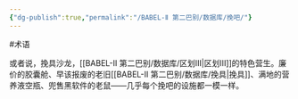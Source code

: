 ```yaml
---
{"dg-publish":true,"permalink":"/BABEL-Ⅱ 第二巴别/数据库/挽吧/"}
---
```


#术语 

或者说，挽具沙龙，[[BABEL-Ⅱ 第二巴别/数据库/区划Ⅲ\|区划Ⅲ]]的特色营生。廉价的胶囊舱、早该报废的老旧[[BABEL-Ⅱ 第二巴别/数据库/挽具\|挽具]]、满地的营养液空瓶、兜售黑软件的老鼠——几乎每个挽吧的设施都一模一样。